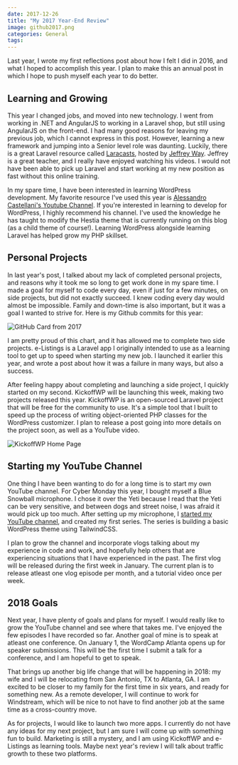 ```yaml
---
date: 2017-12-26
title: "My 2017 Year-End Review"
image: github2017.png
categories: General
tags:
---
```


Last year, I wrote my first reflections post about how I felt I did in 2016, and what I hoped to accomplish this year. I plan to make this an annual post in which I hope to push myself each year to do better.

## Learning and Growing

This year I changed jobs, and moved into new technology. I went from working in .NET and AngularJS to working in a Laravel shop, but still using AngularJS on the front-end. I had many good reasons for leaving my previous job, which I cannot express in this post. However, learning a new framework and jumping into a Senior level role was daunting. Luckily, there is a great Laravel resource called [Laracasts](http://laracasts.com/), hosted by [Jeffrey Way](https://twitter.com/jeffrey_way). Jeffrey is a great teacher, and I really have enjoyed watching his videos. I would not have been able to pick up Laravel and start working at my new position as fast without this online training.

In my spare time, I have been interested in learning WordPress development. My favorite resource I've used this year is [Alessandro Castellani's Youtube Channel](https://www.youtube.com/channel/UCbmBY_XYZqCa2G0XmFA7ZWg). If you're interested in learning to develop for WordPress, I highly recommend his channel. I've used the knowledge he has taught to modify the Hestia theme that is currently running on this blog (as a child theme of course!). Learning WordPress alongside learning Laravel has helped grow my PHP skillset.

## Personal Projects

In last year's post, I talked about my lack of completed personal projects, and reasons why it took me so long to get work done in my spare time. I made a goal for myself to code every day, even if just for a few minutes, on side projects, but did not exactly succeed. I knew coding every day would almost be impossible. Family and down-time is also important, but it was a goal I wanted to strive for. Here is my Github commits for this year:

![GitHub Card from 2017](/images/github2017.png)

I am pretty proud of this chart, and it has allowed me to complete two side projects. e-Listings is a Laravel app I originally intended to use as a learning tool to get up to speed when starting my new job. I launched it earlier this year, and wrote a post about how it was a failure in many ways, but also a success.

After feeling happy about completing and launching a side project, I quickly started on my second. KickoffWP will be launching this week, making two projects released this year. KickoffWP is an open-sourced Laravel project that will be free for the community to use. It's a simple tool that I built to speed up the process of writing object-oriented PHP classes for the WordPress customizer. I plan to release a post going into more details on the project soon, as well as a YouTube video.

![KickoffWP Home Page](/images/kickoffwp.png)

## Starting my YouTube Channel

One thing I have been wanting to do for a long time is to start my own YouTube channel. For Cyber Monday this year, I bought myself a Blue Snowball microphone. I chose it over the Yeti because I read that the Yeti can be very sensitive, and between dogs and street noise, I was afraid it would pick up too much. After setting up my microphone, I [started my YouTube channel](https://www.youtube.com/user/cp68966), and created my first series. The series is building a basic WordPress theme using TailwindCSS.

I plan to grow the channel and incorporate vlogs talking about my experience in code and work, and hopefully help others that are experiencing situations that I have experienced in the past. The first vlog will be released during the first week in January. The current plan is to release atleast one vlog episode per month, and a tutorial video once per week.

## 2018 Goals

Next year, I have plenty of goals and plans for myself. I would really like to grow the YouTube channel and see where that takes me. I've enjoyed the few episodes I have recorded so far. Another goal of mine is to speak at atleast one conference. On January 1, the WordCamp Atlanta opens up for speaker submissions. This will be the first time I submit a talk for a conference, and I am hopeful to get to speak.

That brings up another big life change that will be happening in 2018: my wife and I will be relocating from San Antonio, TX to Atlanta, GA. I am excited to be closer to my family for the first time in six years, and ready for something new. As a remote developer, I will continue to work for Windstream, which will be nice to not have to find another job at the same time as a cross-country move.

As for projects, I would like to launch two more apps. I currently do not have any ideas for my next project, but I am sure I will come up with something fun to build. Marketing is still a mystery, and I am using KickoffWP and e-Listings as learning tools. Maybe next year's review I will talk about traffic growth to these two platforms.